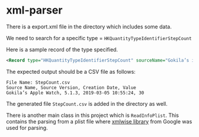# xml-parser
There is a export.xml file in the directory which includes some data. 

We need to search for a specific type = `HKQuantityTypeIdentifierStepCount`

Here is a sample record of the type specified. 

```xml
<Record type="HKQuantityTypeIdentifierStepCount" sourceName="Gokila’s iPhone" sourceVersion="11.2.1" device="&lt;&lt;HKDevice: 0x28090a440&gt;, name:iPhone, manufacturer:Apple, model:iPhone, hardware:iPhone10,1, software:11.2.1&gt;" unit="count" creationDate="2018-01-26 14:50:05 -0500" startDate="2018-01-26 14:16:39 -0500" endDate="2018-01-26 14:24:29 -0500" value="20"/>
```

The expected output should be a CSV file as follows:
 
```
File Name: StepCount.csv
Source Name, Source Version, Creation Date, Value
Gokila’s Apple Watch, 5.1.3, 2019-03-05 10:55:24, 30
```
The generated file `StepCount.csv` is added in the directory as well.

There is another main class in this project which is `ReadInfoPlist`. This contains the parsing from a plist file where [xmlwise library](https://code.google.com/archive/p/xmlwise/) from Google was used for parsing. 
